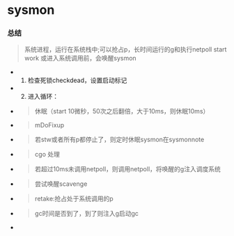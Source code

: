 # sysmon
### 总结
> 系统进程，运行在系统栈中;可以抢占p，长时间运行的g和执行netpoll
> start work 或进入系统调用前，会唤醒sysmon

- 1. 检查死锁checkdead，设置启动标记
- 2. 进入循环：
- > 休眠（start 10微秒，50次之后翻倍，大于10ms，则休眠10ms）
- > mDoFixup
- > 若stw或者所有p都停止了，则定时休眠sysmon在sysmonnote
- > cgo 处理
- > 若超过10ms未调用netpoll，则调用netpoll，将唤醒的g注入调度系统
- > 尝试唤醒scavenge
- > retake:抢占处于系统调用的p
- > gc时间是否到了，到了则注入g启动gc
- 
